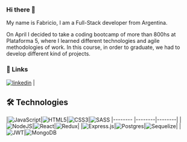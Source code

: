 ### Hi there 👋

My name is Fabricio, I am a Full-Stack developer from Argentina. 

On April I decided to take a coding bootcamp of more than 800hs at Plataforma 5, where I learned different technologies and agile methodologies of work. In this course, in order to graduate, we had to develop different kind of projects.

### 🔗 Links
<!--|[![portfolio](https://img.shields.io/badge/my_portfolio-000?style=for-the-badge&logo=ko-fi&logoColor=white)](https://portfolio-benjaminbecerra.vercel.app/)| -->
 [![linkedin](https://img.shields.io/badge/linkedin-0A66C2?style=for-the-badge&logo=linkedin&logoColor=white)](https://www.linkedin.com/in/fabricio-rossi/) |

## 🛠 Technologies
|![JavaScript](https://img.shields.io/badge/javascript-%23323330.svg?style=for-the-badge&logo=javascript&logoColor=%23F7DF1E)|![HTML5](https://img.shields.io/badge/html5-%23E34F26.svg?style=for-the-badge&logo=html5&logoColor=white)|![CSS3](https://img.shields.io/badge/css3-%231572B6.svg?style=for-the-badge&logo=css3&logoColor=white)|![SASS](https://img.shields.io/badge/Sass-CC6699?style=for-the-badge&logo=sass&logoColor=white)
|-------- |--------|--------|
|![NodeJS](https://img.shields.io/badge/node.js-6DA55F?style=for-the-badge&logo=node.js&logoColor=white)|![React](https://img.shields.io/badge/react-%2320232a.svg?style=for-the-badge&logo=react&logoColor=%2361DAFB)|![Redux](https://img.shields.io/badge/redux-%23593d88.svg?style=for-the-badge&logo=redux&logoColor=white)|
|![Express.js](https://img.shields.io/badge/express.js-%23404d59.svg?style=for-the-badge&logo=express&logoColor=%2361DAFB)|![Postgres](https://img.shields.io/badge/postgres-%23316192.svg?style=for-the-badge&logo=postgresql&logoColor=white)|![Sequelize](https://img.shields.io/badge/Sequelize-52B0E7?style=for-the-badge&logo=Sequelize&logoColor=white)|
|![JWT](https://img.shields.io/badge/JWT-black?style=for-the-badge&logo=JSON%20web%20tokens)|![MongoDB](https://img.shields.io/badge/MongoDB-%234ea94b.svg?style=for-the-badge&logo=mongodb&logoColor=white)
<!--
**frossi16/frossi16** is a ✨ _special_ ✨ repository because its `README.md` (this file) appears on your GitHub profile.

Here are some ideas to get you started:

- 🔭 I’m currently working on ...
- 🌱 I’m currently learning ...
- 👯 I’m looking to collaborate on ...
- 🤔 I’m looking for help with ...
- 💬 Ask me about ...
- 📫 How to reach me: ...
- 😄 Pronouns: ...
- ⚡ Fun fact: ...



🛠 Tecnologias y herramientas
JavaScript	HTML5	CSS3
NodeJS	React	Redux
Express.js	Postgres	Sequelize
JWT	MongoDB	Socket.io
-->
